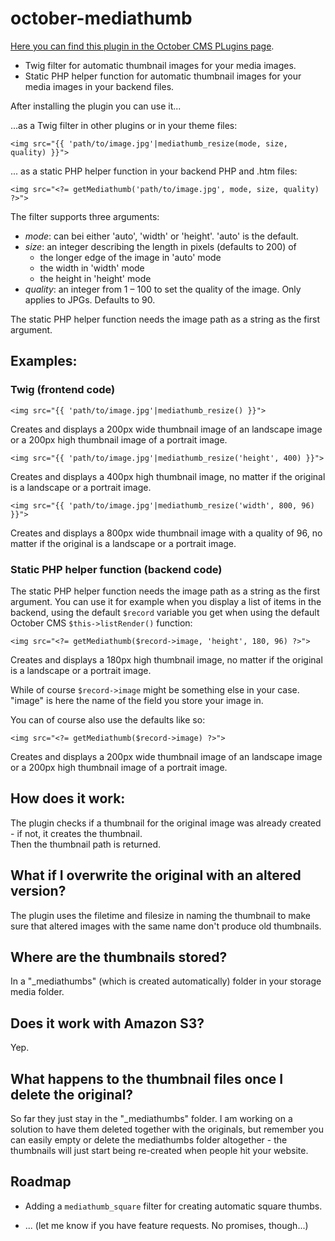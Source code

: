 # october-mediathumb

[Here you can find this plugin in the October CMS PLugins page](http://octobercms.com/plugin/manogi-mediathumb).

+ Twig filter for automatic thumbnail images for your media images.
+ Static PHP helper function for automatic thumbnail images for your media images in your backend files.

After installing the plugin you can use it...

...as a Twig filter in other plugins or in your theme files:

    <img src="{{ 'path/to/image.jpg'|mediathumb_resize(mode, size, quality) }}">

... as a static PHP helper function in your backend PHP and .htm files:

    <img src="<?= getMediathumb('path/to/image.jpg', mode, size, quality) ?>">

The filter supports three arguments:

+ _mode_: can bei either 'auto', 'width' or 'height'. 'auto' is the default.
+ _size_: an integer describing the length in pixels (defaults to 200) of
    - the longer edge of the image in 'auto' mode
    - the width in 'width' mode
    - the height in 'height' mode
+ _quality_: an integer from 1 – 100 to set the quality of the image. Only applies to JPGs. Defaults to 90.

The static PHP helper function needs the image path as a string as the first argument. 

## Examples:

### Twig (frontend code)

    <img src="{{ 'path/to/image.jpg'|mediathumb_resize() }}">

Creates and displays a 200px wide thumbnail image of an landscape image or a 200px high thumbnail image of a portrait image. 


    <img src="{{ 'path/to/image.jpg'|mediathumb_resize('height', 400) }}">

Creates and displays a 400px high thumbnail image, no matter if the original is a landscape or a portrait image. 


    <img src="{{ 'path/to/image.jpg'|mediathumb_resize('width', 800, 96) }}">

Creates and displays a 800px wide thumbnail image with a quality of 96, no matter if the original is a landscape or a portrait image. 


### Static PHP helper function (backend code)

The static PHP helper function needs the image path as a string as the first argument. You can use it for example when you display a list of items in the backend, using the default `$record` variable you get when using the default October CMS `$this->listRender()` function:

    <img src="<?= getMediathumb($record->image, 'height', 180, 96) ?>">

Creates and displays a 180px high thumbnail image, no matter if the original is a landscape or a portrait image.

While of course `$record->image` might be something else in your case. "image" is here the name of the field you store your image in.

You can of course also use the defaults like so:

    <img src="<?= getMediathumb($record->image) ?>">

Creates and displays a 200px wide thumbnail image of an landscape image or a 200px high thumbnail image of a portrait image. 



## How does it work:

The plugin checks if a thumbnail for the original image was already created - if not, it creates the thumbnail.  
Then the thumbnail path is returned.

## What if I overwrite the original with an altered version?

The plugin uses the filetime and filesize in naming the thumbnail to make sure that altered images with the same name don't produce old thumbnails.

## Where are the thumbnails stored?

In a "_mediathumbs" (which is created automatically) folder in your storage media folder.

## Does it work with Amazon S3?

Yep.

## What happens to the thumbnail files once I delete the original?

So far they just stay in the "_mediathumbs" folder. I am working on a solution to have them deleted together with the originals, but remember you can easily empty or delete the mediathumbs folder altogether - the thumbnails will just start being re-created when people hit your website.

## Roadmap

+ Adding a `mediathumb_square` filter for creating automatic square thumbs.

+ ... (let me know if you have feature requests. No promises, though...)



